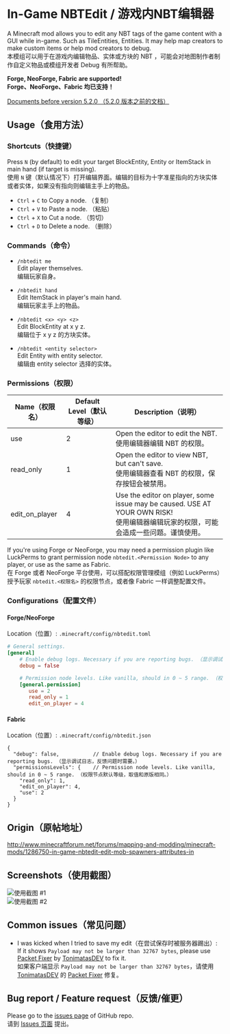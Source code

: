 # In-Game NBTEdit / 游戏内NBT编辑器
A Minecraft mod allows you to edit any NBT tags of the game content with a GUI while in-game. Such as TileEntities, Entities. It may help map creators to make custom items or help mod creators to debug.  
本模组可以用于在游戏内编辑物品、实体或方块的 NBT ，可能会对地图制作者制作自定义物品或模组开发者 Debug 有所帮助。

**Forge, NeoForge, Fabric are supported!**  
**Forge、NeoForge、Fabric 均已支持！**



[Documents before version 5.2.0 （5.2.0 版本之前的文档）](https://github.com/qyl27/NBTEdit/blob/1.20.3/README.md)

## Usage（食用方法）

### Shortcuts（快捷键）
Press `N` (by default) to edit your target BlockEntity, Entity or ItemStack in main hand (if target is missing).  
使用 `N` 键（默认情况下）打开编辑界面。编辑的目标为十字准星指向的方块实体或者实体，如果没有指向则编辑主手上的物品。  

- `Ctrl` + `C` to Copy a node. （复制）  
- `Ctrl` + `V` to Paste a node. （粘贴）  
- `Ctrl` + `X` to Cut a node. （剪切）  
- `Ctrl` + `D` to Delete a node. （删除）  

### Commands（命令）

- `/nbtedit me`  
Edit player themselves.  
编辑玩家自身。

- `/nbtedit hand`  
Edit ItemStack in player's main hand.  
编辑玩家主手上的物品。

- `/nbtedit <x> <y> <z>`  
Edit BlockEntity at x y z.  
编辑位于 x y z 的方块实体。

- `/nbtedit <entity selector>`  
Edit Entity with entity selector.  
编辑由 entity selector 选择的实体。

### Permissions（权限）

| Name（权限名） | Default Level（默认等级） | Description（说明）                                          |
| -------------- | ------------------------- | ------------------------------------------------------------ |
| use            | 2                         | Open the editor to edit the NBT.<br />使用编辑器编辑 NBT 的权限。 |
| read_only      | 1                         | Open the editor to view NBT, but can't save.<br />使用编辑器查看 NBT 的权限，保存按钮会被禁用。 |
| edit_on_player | 4                         | Use the editor on player, some issue may be caused. USE AT YOUR OWN RISK!<br />使用编辑器编辑玩家的权限，可能会造成一些问题。谨慎使用。 |

If you're using Forge or NeoForge, you may need a permission plugin like LuckPerms to grant permission node `nbtedit.<Permission Node>` to any player, or use as the same as Fabric.  
在 Forge 或者 NeoForge 平台使用，可以搭配权限管理模组（例如 LuckPerms）授予玩家 `nbtedit.<权限名>` 的权限节点，或者像 Fabric 一样调整配置文件。



### Configurations（配置文件）

#### Forge/NeoForge
Location（位置）: `.minecraft/config/nbtedit.toml`

```toml
# General settings. 
[general]
    # Enable debug logs. Necessary if you are reporting bugs. （显示调试日志，反馈问题时需要。）
    debug = false

    # Permission node levels. Like vanilla, should in 0 ~ 5 range. （权限节点默认等级，取值和原版相同。）
    [general.permission]
       use = 2
       read_only = 1
       edit_on_player = 4
```

#### Fabric
Location（位置）: `.minecraft/config/nbtedit.json`

```json5
{
  "debug": false,           // Enable debug logs. Necessary if you are reporting bugs. （显示调试日志，反馈问题时需要。）
  "permissionsLevels": {    // Permission node levels. Like vanilla, should in 0 ~ 5 range. （权限节点默认等级，取值和原版相同。）
    "read_only": 1,
    "edit_on_player": 4,
    "use": 2
  }
}
```



## Origin（原帖地址） 

http://www.minecraftforum.net/forums/mapping-and-modding/minecraft-mods/1286750-in-game-nbtedit-edit-mob-spawners-attributes-in

## Screenshots（使用截图）
![使用截图 #1](https://github.com/qyl27/NBTEdit/raw/1.21/img/2.png)  
![使用截图 #2](https://github.com/qyl27/NBTEdit/raw/1.21/img/3.png)

## Common issues（常见问题）
- I was kicked when I tried to save my edit（在尝试保存时被服务器踢出）:  
    If it shows `Payload may not be larger than 32767 bytes`, please use [Packet Fixer](https://www.curseforge.com/minecraft/mc-mods/packet-fixer) by [TonimatasDEV](https://github.com/TonimatasDEV) to fix it.    
    如果客户端显示 `Payload may not be larger than 32767 bytes`，请使用 [TonimatasDEV](https://github.com/TonimatasDEV) 的 [Packet Fixer](https://www.curseforge.com/minecraft/mc-mods/packet-fixer) 修复。


## Bug report / Feature request（反馈/催更）
Please go to the [issues page](https://github.com/qyl27/NBTEdit/issues) of GitHub repo.  
请到 [Issues 页面](https://github.com/qyl27/NBTEdit/issues) 提出。
